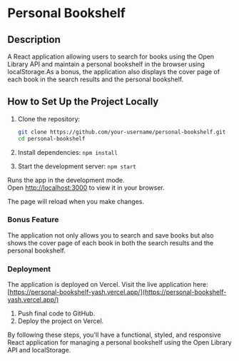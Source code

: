# Personal Bookshelf

## Description
A React application allowing users to search for books using the Open Library API and maintain a personal bookshelf in the browser using localStorage.As a bonus, the application also displays the cover page of each book in the search results and the personal bookshelf.

## How to Set Up the Project Locally

1. Clone the repository:
   ```bash
   git clone https://github.com/your-username/personal-bookshelf.git
   cd personal-bookshelf

2. Install dependencies:
   `npm install`

3. Start the development server:
   `npm start`

Runs the app in the development mode.\
Open [http://localhost:3000](http://localhost:3000) to view it in your browser.

The page will reload when you make changes.

### Bonus Feature

The application not only allows you to search and save books but also shows the cover page of each book in both the search results and the personal bookshelf.

### Deployment

The application is deployed on Vercel. Visit the live application here: [https://personal-bookshelf-yash.vercel.app/](https://personal-bookshelf-yash.vercel.app/)

1. Push final code to GitHub.
2. Deploy the project on Vercel.

By following these steps, you'll have a functional, styled, and responsive React application for managing a personal bookshelf using the Open Library API and localStorage.
